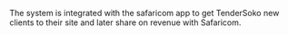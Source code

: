 The system is integrated with the safaricom app to get TenderSoko new clients to their site and later share on revenue with Safaricom.
